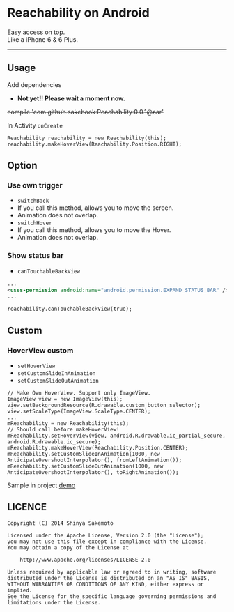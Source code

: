 Reachability on Android
============
Easy access on top.  
Like a iPhone 6 & 6 Plus.

---

## Usage
Add dependencies
 * __Not yet!! Please wait a moment now.__

~~compile 'com.github.sakebook:Reachability:0.0.1@aar'~~

In Activity `onCreate`

```
Reachability reachability = new Reachability(this);
reachability.makeHoverView(Reachability.Position.RIGHT);
```

## Option

### Use own trigger  
 * `switchBack`
  * If you call this method, allows you to move the screen.
  * Animation does not overlap.
 * `switchHover`
  * If you call this method, allows you to move the Hover.
  * Animation does not overlap.

### Show status bar
 * `canTouchableBackView`

```AndroidManifest.xml
...
<uses-permission android:name="android.permission.EXPAND_STATUS_BAR" />
...
```

```
reachability.canTouchableBackView(true);
```

## Custom
### HoverView custom
 * `setHoverView`
 * `setCustomSlideInAnimation`
 * `setCustomSlideOutAnimation`

```
// Make Own HoverView. Support only ImageView.
ImageView view = new ImageView(this);
view.setBackgroundResource(R.drawable.custom_button_selector);
view.setScaleType(ImageView.ScaleType.CENTER);
...
mReachability = new Reachability(this);
// Should call before makeHoverView!
mReachability.setHoverView(view, android.R.drawable.ic_partial_secure, android.R.drawable.ic_secure);
mReachability.makeHoverView(Reachability.Position.CENTER);
mReachability.setCustomSlideInAnimation(1000, new AnticipateOvershootInterpolator(), fromLeftAnimation());
mReachability.setCustomSlideOutAnimation(1000, new AnticipateOvershootInterpolator(), toRightAnimation());
```

Sample in project [demo](https://github.com/sakebook/Reachability/tree/master/demo)

## LICENCE
```
Copyright (C) 2014 Shinya Sakemoto

Licensed under the Apache License, Version 2.0 (the "License");
you may not use this file except in compliance with the License.
You may obtain a copy of the License at

    http://www.apache.org/licenses/LICENSE-2.0

Unless required by applicable law or agreed to in writing, software
distributed under the License is distributed on an "AS IS" BASIS,
WITHOUT WARRANTIES OR CONDITIONS OF ANY KIND, either express or implied.
See the License for the specific language governing permissions and
limitations under the License.
```
